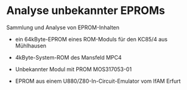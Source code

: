 # Analyse unbekannter EPROMs
Sammlung und Analyse von EPROM-Inhalten

- ein 64kByte-EPROM eines ROM-Moduls für den KC85/4 aus Mühlhausen

- 4kByte-System-ROM des Mansfeld MPC4

- Unbekannter Modul mit PROM MOS317053-01

- EPROM aus einem U880/Z80-In-Circuit-Emulator vom IfAM Erfurt
